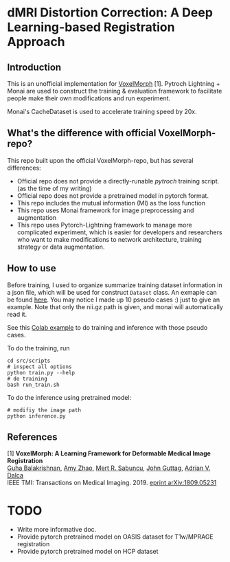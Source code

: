 # dMRI Distortion Correction: A Deep Learning-based Registration Approach

## Introduction
This is an unofficial implementation for [VoxelMorph](https://github.com/voxelmorph/voxelmorph) [1]. Pytroch Lightning + Monai are used to construct the training & evaluation framework to facilitate people make their own modifications and run experiment. 

Monai's CacheDataset is used to accelerate training speed by 20x.

## What's the difference with official VoxelMorph-repo?
This repo built upon the official VoxelMorph-repo, but has several differences: 

- Official repo does not provide a directly-runable *pytroch* training script. (as the time of my writing)
- Official repo does not provide a pretrained model in pytorch format.
- This repo includes the mutual information (MI) as the loss function
- This repo uses Monai framework for image preprocessing and augmentation
- This repo uses Pytorch-Lightning framework to manage more complicated experiment, which is easier for developers and researchers who want to make modifications to network architecture, training strategy or data augmentation.

## How to use
Before training, I used to organize summarize training dataset information in a json file, which will be used for construct `Dataset` class. An exmaple can be found [here](./data/cache/data.json). You may notice I made up 10 pseudo cases :) just to give an example.
Note that only the nii.gz path is given, and monai will automatically read it. 

See this [Colab example](https://colab.research.google.com/drive/1bObtvPhC-RPPjeeAcRciGYdOU_XUs8Pe?usp=sharing) to do training and inference with those pseudo cases.

To do the training, run
```shell script
cd src/scripts
# inspect all options
python train.py --help
# do training
bash run_train.sh
```


To do the inference using pretrained model:
```shell script
# modifiy the image path
python inference.py 
```

## References
[1] **VoxelMorph: A Learning Framework for Deformable Medical Image Registration**  
[Guha Balakrishnan](http://people.csail.mit.edu/balakg/), [Amy Zhao](http://people.csail.mit.edu/xamyzhao/), [Mert R. Sabuncu](http://sabuncu.engineering.cornell.edu/), [John Guttag](https://people.csail.mit.edu/guttag/), [Adrian V. Dalca](http://adalca.mit.edu)  
IEEE TMI: Transactions on Medical Imaging. 2019. 
[eprint arXiv:1809.05231](https://arxiv.org/abs/1809.05231)

# TODO
- Write more informative doc.
- Provide pytorch pretrained model on OASIS dataset for T1w/MPRAGE registration
- Provide pytorch pretrained model on HCP dataset
